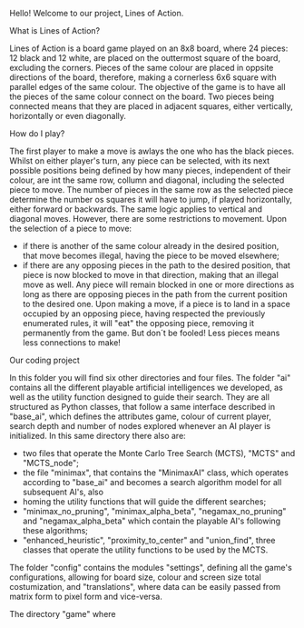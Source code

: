 Hello! Welcome to our project, Lines of Action.

What is Lines of Action?

Lines of Action is a board game played on an 8x8 board, where 24 pieces: 12 black and 12 white, are placed on the outtermost square of the board, excluding the corners.
Pieces of the same colour are placed in oppsite directions of the board, therefore, making a cornerless 6x6 square with parallel edges of the same colour.
The objective of the game is to have all the pieces of the same colour connect on the board. Two pieces being connected means that they are placed in adjacent squares, 
either vertically, horizontally or even diagonally. 

How do I play?

The first player to make a move is awlays the one who has the black pieces.
Whilst on either player's turn, any piece can be selected, with its next possible positions being defined by how many pieces, independent of their colour, are int the 
same row, collumn and diagonal, including the selected piece to move.
The number of pieces in the same row as the selected piece determine the number os squares it will have to jump, if played horizontally, either forward or backwards.
The same logic applies to vertical and diagonal moves.
However, there are some restrictions to movement. Upon the selection of a piece to move:
  - if there is another of the same colour already in the desired position, that move becomes illegal, having the piece to be moved elsewhere;
  - if there are any opposing pieces in the path to the desired position, that piece is now blocked to move in that direction, making that an illegal move as well.
Any piece will remain blocked in one or more directions as long as there are opposing pieces in the path from the current position to the desired one.
Upon making a move, if a piece is to land in a space occupied by an opposing piece, having respected the previously enumerated rules, it will "eat" the opposing piece,
removing it permanently from the game. But don´t be fooled! Less pieces means less connections to make!

Our coding project

In this folder you will find six other directories and four files.
The folder "ai" contains all the different playable artificial intelligences we developed, as well as the utility function designed to guide their search. They are 
all structured as Python classes, that follow a same interface described in "base_ai", which defines the attributes game, colour of current player, search depth 
and number of nodes explored whenever an AI player is initialized.
In this same directory there also are:
  - two files that operate the Monte Carlo Tree Search (MCTS), "MCTS" and "MCTS_node";
  - the file "minimax", that contains the "MinimaxAI" class, which operates according to "base_ai" and becomes a search algorithm model for all subsequent AI's, also
  - homing the utility functions that will guide the different searches; 
  - "minimax_no_pruning", "minimax_alpha_beta", "negamax_no_pruning" and "negamax_alpha_beta" which contain the playable AI's following these algorithms;
  - "enhanced_heuristic", "proximity_to_center" and "union_find", three classes that operate the utility functions to be used by the MCTS.
    
The folder "config" contains the modules "settings", defining all the game's configurations, allowing for board size, colour and screen size total costumization, and
"translations", where data can be easily passed from matrix form to pixel form and vice-versa.

The directory "game" where 



